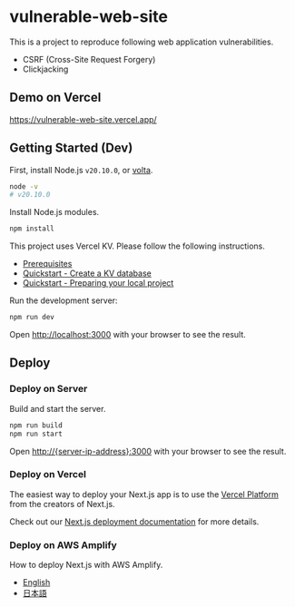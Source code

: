 [volta]:https://volta.sh/

# vulnerable-web-site

This is a project to reproduce following web application vulnerabilities.

* CSRF (Cross-Site Request Forgery)
* Clickjacking

## Demo on Vercel

https://vulnerable-web-site.vercel.app/

## Getting Started (Dev)

First, install Node.js `v20.10.0`, or [volta].

```bash
node -v
# v20.10.0
```

Install Node.js modules.

```bash
npm install
```

This project uses Vercel KV. Please follow the following instructions.

* [Prerequisites](https://vercel.com/docs/storage/vercel-kv/quickstart#prerequisites)
* [Quickstart - Create a KV database](https://vercel.com/docs/storage/vercel-kv/quickstart#create-a-kv-database)
* [Quickstart - Preparing your local project](https://vercel.com/docs/storage/vercel-kv/quickstart#preparing-your-local-project)

Run the development server:

```bash
npm run dev
```

Open [http://localhost:3000](http://localhost:3000) with your browser to see the result.

## Deploy 

### Deploy on Server

Build and start the server.

```bash
npm run build
npm run start
```

Open [http://{server-ip-address}:3000](http://localhost:3000) with your browser to see the result.

### Deploy on Vercel

The easiest way to deploy your Next.js app is to use the [Vercel Platform](https://vercel.com/new?utm_medium=default-template&filter=next.js&utm_source=create-next-app&utm_campaign=create-next-app-readme) from the creators of Next.js.

Check out our [Next.js deployment documentation](https://nextjs.org/docs/deployment) for more details.

### Deploy on AWS Amplify

How to deploy Next.js with AWS Amplify.

* [English](https://docs.aws.amazon.com/amplify/latest/userguide/deploy-nextjs-app.html)
* [日本語](https://docs.aws.amazon.com/ja_jp/amplify/latest/userguide/deploy-nextjs-app.html)
